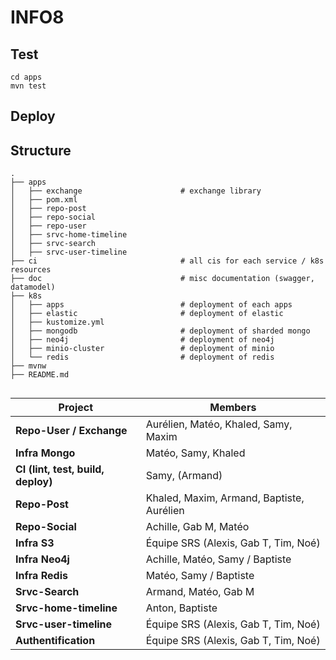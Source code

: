 # INFO8

## Test

```
cd apps
mvn test
```

## Deploy


## Structure

```
.
├── apps
│   ├── exchange                      # exchange library
│   ├── pom.xml
│   ├── repo-post
│   ├── repo-social
│   ├── repo-user
│   ├── srvc-home-timeline
│   ├── srvc-search
│   ├── srvc-user-timeline
├── ci                                # all cis for each service / k8s resources
├── doc                               # misc documentation (swagger, datamodel)
├── k8s
│   ├── apps                          # deployment of each apps
│   ├── elastic                       # deployment of elastic
│   ├── kustomize.yml
│   ├── mongodb                       # deployment of sharded mongo
│   ├── neo4j                         # deployment of neo4j
│   ├── minio-cluster                 # deployment of minio
│   └── redis                         # deployment of redis
├── mvnw
├── README.md
```

## 

| Project                      | Members |
|--------------------------------|---------|
| **Repo-User / Exchange**       | Aurélien, Matéo, Khaled, Samy, Maxim |
| **Infra Mongo**                | Matéo, Samy, Khaled |
| **CI (lint, test, build, deploy)** | Samy, (Armand) |
| **Repo-Post**                  | Khaled, Maxim, Armand, Baptiste, Aurélien |
| **Repo-Social**                | Achille, Gab M, Matéo |
| **Infra S3**                   | Équipe SRS (Alexis, Gab T, Tim, Noé) |
| **Infra Neo4j**                | Achille, Matéo, Samy / Baptiste |
| **Infra Redis**                | Matéo, Samy / Baptiste |
| **Srvc-Search**                | Armand, Matéo, Gab M |
| **Srvc-home-timeline**         | Anton, Baptiste |
| **Srvc-user-timeline**         | Équipe SRS (Alexis, Gab T, Tim, Noé) |
| **Authentification**           | Équipe SRS (Alexis, Gab T, Tim, Noé) |

